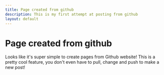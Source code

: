 ```yaml
---
title: Page created from github
description: This is my first attempt at posting from github
layout: default
---
```


# Page created from github

Looks like it's super simple to create pages from Github website! This is a pretty cool feature, you don't even have to pull, change and push to make a new post!
